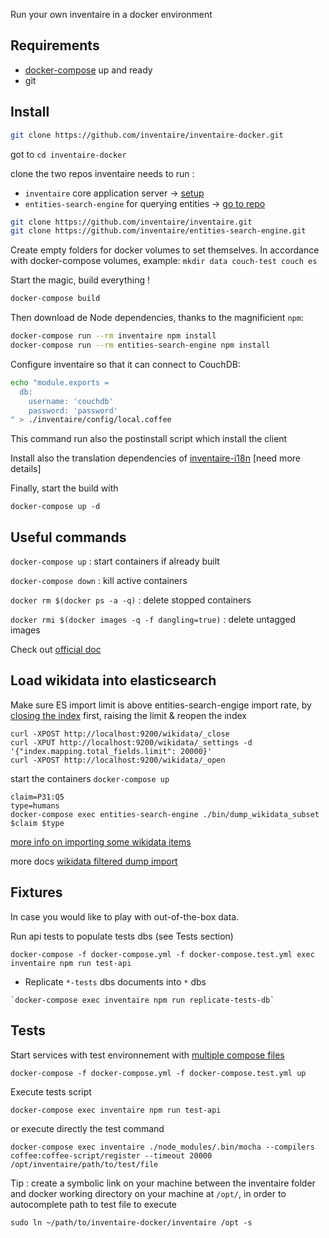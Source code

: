 Run your own inventaire in a docker environment

## Requirements

- [docker-compose](https://docs.docker.com/compose/gettingstarted/) up and ready
- git

## Install

```bash
git clone https://github.com/inventaire/inventaire-docker.git
```

got to `cd inventaire-docker`

clone the two repos inventaire needs to run :

 - `inventaire` core application server -> [setup](https://github.com/inventaire/inventaire#installation)
 - `entities-search-engine` for querying entities -> [go to repo](https://github.com/inventaire/entities-search-engine)

```bash
git clone https://github.com/inventaire/inventaire.git
git clone https://github.com/inventaire/entities-search-engine.git
```


Create empty folders for docker volumes to set themselves. 
In accordance with docker-compose volumes, example: `mkdir data couch-test couch es`

Start the magic, build everything !

```bash
docker-compose build
```

Then download de Node dependencies, thanks to the magnificient `npm`:

```bash
docker-compose run --rm inventaire npm install
docker-compose run --rm entities-search-engine npm install
```

Configure inventaire so that it can connect to CouchDB:
```bash
echo "module.exports =
  db:
    username: 'couchdb'
    password: 'password'
" > ./inventaire/config/local.coffee
```
This command run also the postinstall script which install the client

Install also the translation dependencies of
[inventaire-i18n](https://github.com/inventaire/inventaire-i18n/) [need more details]

Finally, start the build with

```
docker-compose up -d
```

## Useful commands

`docker-compose up` : start containers if already built

`docker-compose down` : kill active containers

`docker rm $(docker ps -a -q)` : delete stopped containers

`docker rmi $(docker images -q -f dangling=true)` : delete untagged images

Check out [official doc](https://docs.docker.com/compose/)

## Load wikidata into elasticsearch

Make sure ES import limit is above entities-search-engige import rate, by [closing the index](https://www.elastic.co/guide/en/elasticsearch/reference/current/indices-open-close.html) first, raising the limit & reopen the index

```
curl -XPOST http://localhost:9200/wikidata/_close
curl -XPUT http://localhost:9200/wikidata/_settings -d '{"index.mapping.total_fields.limit": 20000}'
curl -XPOST http://localhost:9200/wikidata/_open
```

start the containers `docker-compose up`

```
claim=P31:Q5
type=humans
docker-compose exec entities-search-engine ./bin/dump_wikidata_subset $claim $type
```

[more info on importing some wikidata items](https://github.com/inventaire/inventaire-deploy/install_entities_search_engine)

more docs [wikidata filtered dump import](https://github.com/inventaire/entities-search-engine/blob/master/docs/wikidata_filtered_dump_import.mdFv)

## Fixtures

In case you would like to play with out-of-the-box data.

Run api tests to populate tests dbs (see Tests section)
```
docker-compose -f docker-compose.yml -f docker-compose.test.yml exec inventaire npm run test-api
```

- Replicate `*-tests` dbs documents into `*` dbs

```
`docker-compose exec inventaire npm run replicate-tests-db`
```

## Tests

Start services with test environnement with [multiple compose files](https://docs.docker.com/compose/extends/#understanding-multiple-compose-files)

```
docker-compose -f docker-compose.yml -f docker-compose.test.yml up
```

Execute tests script

`docker-compose exec inventaire npm run test-api`

or execute directly the test command

`docker-compose exec inventaire ./node_modules/.bin/mocha --compilers coffee:coffee-script/register --timeout 20000 /opt/inventaire/path/to/test/file`

Tip : create a symbolic link on your machine between the inventaire folder and docker working directory on your machine at `/opt/`, in order to autocomplete path to test file to execute

`sudo ln ~/path/to/inventaire-docker/inventaire /opt -s`
